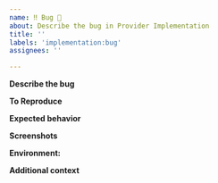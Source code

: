 ```yaml
---
name: ‼ Bug 🐛
about: Describe the bug in Provider Implementation
title: ''
labels: 'implementation:bug'
assignees: ''

---
```


**Describe the bug**
<!-- A clear and concise description of what the bug is. -->

**To Reproduce**
<!-- Steps to reproduce the behavior:
1. Go to '...'
2. Click on '....'
3. Scroll down to '....'
4. See error -->

**Expected behavior**
<!-- A clear and concise description of what you expected to happen. -->

**Screenshots**
<!-- If applicable, add screenshots to help explain the problem. -->

**Environment:**
<!-- - Network Capability Provider: [e.g. NEF, proprietary function]
 - Vendor: [e.g. Nokia, Ericsson]
 - Version [e.g. 22] 
 - -->

**Additional context**
<!-- Add any other context about the problem here. -->
